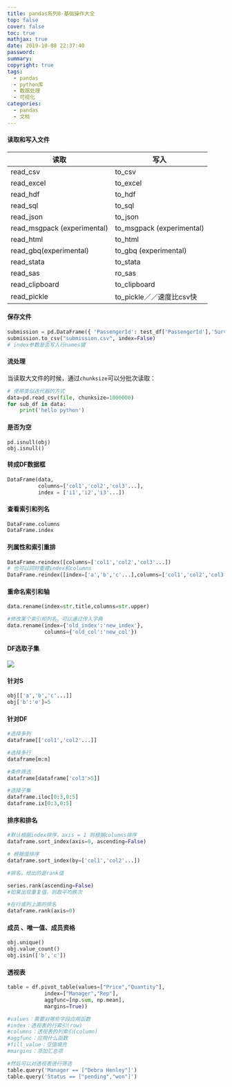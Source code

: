 ```yaml
---
title: pandas系列0-基础操作大全
top: false
cover: false
toc: true
mathjax: true
date: 2019-10-08 22:37:40
password:
summary:
copyright: true
tags:
  - pandas
  - python库
  - 数据处理
  - 可视化
categories:
  - pandas
  - 文档
---
```


####  读取和写入文件

| 读取                        | 写入                      |
| --------------------------- | ------------------------- |
| read_csv                    | to_csv                    |
| read_excel                  | to_excel                  |
| read_hdf                    | to_hdf                    |
| read_sql                    | to_sql                    |
| read_json                   | to_json                   |
| read_msgpack (experimental) | to_msgpack (experimental) |
| read_html                   | to_html                   |
| read_gbq(experimental)      | to_gbq (experimental)     |
| read_stata                  | to_stata                  |
| read_sas                    | ro_sas                    |
| read_clipboard              | to_clipboard              |
| read_pickle                 | to_pickle／／速度比csv快  |

#### 保存文件

```python
submission = pd.DataFrame({ 'PassengerId': test_df['PassengerId'],'Survived': predictions })
submission.to_csv("submission.csv", index=False)
# index参数是否写入行names键
```

<!--MORE-->

#### 流处理

当读取大文件的时候，通过`chunksize`可以分批次读取：

```python
# 使用类似迭代器的方式
data=pd.read_csv(file, chunksize=1000000)
for sub_df in data:
    print('hello python')
```

#### 是否为空

```pythonj
pd.isnull(obj)
obj.isnull()
```

#### 转成DF数据框

```python
DataFrame(data, 
          columns=['col1','col2','col3'...],
          index = ['i1','i2','i3'...])
```

#### 查看索引和列名

```python
DataFrame.columns
DataFrame.index
```

#### 列属性和索引重排

```python
DataFrame.reindex([columns=['col1','col2','col3'...])
# 也可以同时重建index和columns
DataFrame.reindex([index=['a','b','c'...],columns=['col1','col2','col3'...])
```

#### 重命名索引和轴

```python
data.rename(index=str.title,columns=str.upper)

#修改某个索引和列名，可以通过传入字典
data.rename(index={'old_index':'new_index'},
            columns={'old_col':'new_col'})
```

#### DF选取子集

![](https://s2.ax1x.com/2019/10/08/uhhMsx.png)

#### 针对S

```python
obj[['a','b','c'...]]
obj['b':'e']=5
```

#### 针对DF

```python
#选择多列
dataframe[['col1','col2'...]]

#选择多行
dataframe[m:n]

#条件筛选
dataframe[dataframe['col3'>5]]

#选择子集
dataframe.iloc[0:3,0:5]
dataframe.ix[0:3,0:5]
```

#### 排序和排名

```python
#默认根据index排序，axis = 1 则根据columns排序
dataframe.sort_index(axis=0, ascending=False)

# 根据值排序
dataframe.sort_index(by=['col1','col2'...])

#排名，给出的是rank值

series.rank(ascending=False)
#如果出现重复值，则取平均秩次

#在行或列上面的排名
dataframe.rank(axis=0)
```

#### 成员 、唯一值、成员资格

```python
obj.unique()
obj.value_count()
obj.isin(['b','c'])
```

#### 透视表

```python
table = df.pivot_table(values=["Price","Quantity"],
            index=["Manager","Rep"],
            aggfunc=[np.sum, np.mean],
            margins=True))

#values：需要对哪些字段应用函数
#index：透视表的行索引(row)
#columns：透视表的列索引(column)
#aggfunc：应用什么函数
#fill_value：空值填充
#margins：添加汇总项

#然后可以对透视表进行筛选
table.query('Manager == ["Debra Henley"]')
table.query('Status == ["pending","won"]')
```

